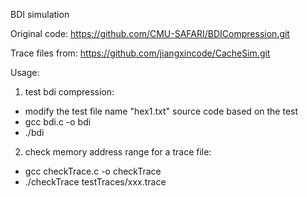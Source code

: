 BDI simulation

Original code: https://github.com/CMU-SAFARI/BDICompression.git

Trace files from: https://github.com/jiangxincode/CacheSim.git

Usage:
1. test bdi compression:
  - modify the test file name "hex1.txt" source code based on the test
  - gcc bdi.c -o bdi
  - ./bdi
2. check memory address range for a trace file:
  - gcc checkTrace.c -o checkTrace
  - ./checkTrace testTraces/xxx.trace
